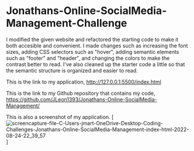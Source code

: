 # Jonathans-Online-SocialMedia-Management-Challenge

I modified the given website and refactored the starting code to make it both accesible and convenient.
I made changes such as increasing the font sizes, adding CSS selectors such as "hover", adding semantic elements such as "footer" and "header", and changing the colors to make the contrast better to read. 
I've also cleaned up the starter code a little so that the semantic structure is organized and easier to read.

This is the link to my application, http://127.0.0.1:5500/index.html

This is the link to my Github repository that contains my code, https://github.com/JLeon1393/Jonathans-Online-SocialMedia-Management/

This is also a screenshot of my application.
[![screencapture-file-C-Users-jmart-OneDrive-Desktop-Coding-Challenges-Jonathans-Online-SocialMedia-Management-index-html-2022-08-24-22_39_57](https://user-images.githubusercontent.com/111095820/186563678-84c6d130-4983-4fc7-84db-15bafcb62ee7.png)]

